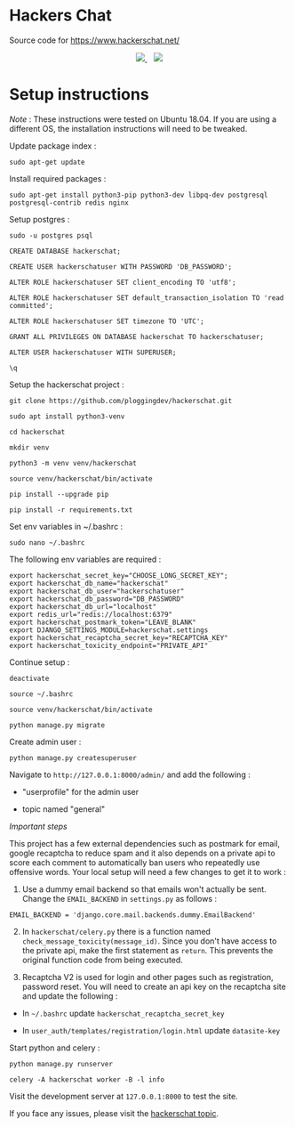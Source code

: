 # Hackers Chat

Source code for https://www.hackerschat.net/

<p align="center">
    <a href="https://www.hackerschat.net/topics/hackerschat/" alt="Chat on Hackerschat">
        <img src="https://img.shields.io/badge/chat-on%20Hackerschat-brightgreen.svg" />
    </a>
    &nbsp;&nbsp;
    <a href="https://www.hackerschat.net/topics/hackerschat/forum/" alt="Forum on Hackerschat">
        <img src="https://img.shields.io/badge/forum-on%20Hackerschat-brightgreen.svg" />
    </a>
</p>

# Setup instructions

*Note* : These instructions were tested on Ubuntu 18.04. If you are using a different OS, the installation instructions will need to be tweaked.

Update package index :

```
sudo apt-get update
```

Install required packages :

```
sudo apt-get install python3-pip python3-dev libpq-dev postgresql postgresql-contrib redis nginx
```

Setup postgres :

```
sudo -u postgres psql

CREATE DATABASE hackerschat;

CREATE USER hackerschatuser WITH PASSWORD 'DB_PASSWORD';

ALTER ROLE hackerschatuser SET client_encoding TO 'utf8';

ALTER ROLE hackerschatuser SET default_transaction_isolation TO 'read committed';

ALTER ROLE hackerschatuser SET timezone TO 'UTC';

GRANT ALL PRIVILEGES ON DATABASE hackerschat TO hackerschatuser;

ALTER USER hackerschatuser WITH SUPERUSER;

\q
```

Setup the hackerschat project :

```
git clone https://github.com/ploggingdev/hackerschat.git

sudo apt install python3-venv

cd hackerschat

mkdir venv

python3 -m venv venv/hackerschat

source venv/hackerschat/bin/activate

pip install --upgrade pip

pip install -r requirements.txt
```

Set env variables in ~/.bashrc :

```
sudo nano ~/.bashrc
```

The following env variables are required :

```
export hackerschat_secret_key="CHOOSE_LONG_SECRET_KEY";
export hackerschat_db_name="hackerschat"
export hackerschat_db_user="hackerschatuser"
export hackerschat_db_password="DB_PASSWORD"
export hackerschat_db_url="localhost"
export redis_url="redis://localhost:6379"
export hackerschat_postmark_token="LEAVE_BLANK"
export DJANGO_SETTINGS_MODULE=hackerschat.settings
export hackerschat_recaptcha_secret_key="RECAPTCHA_KEY"
export hackerschat_toxicity_endpoint="PRIVATE_API"
```

Continue setup :

```
deactivate

source ~/.bashrc

source venv/hackerschat/bin/activate

python manage.py migrate
```

Create admin user :

```
python manage.py createsuperuser
```

Navigate to `http://127.0.0.1:8000/admin/` and add the following :

* "userprofile" for the admin user

* topic named "general"

*Important steps*

This project has a few external dependencies such as postmark for email, google recaptcha to reduce spam and it also depends on a private api to score each comment to automatically ban users who repeatedly use offensive words. Your local setup will need a few changes to get it to work :

1. Use a dummy email backend so that emails won't actually be sent. Change the `EMAIL_BACKEND` in `settings.py` as follows :

```
EMAIL_BACKEND = 'django.core.mail.backends.dummy.EmailBackend'
```

2. In `hackerschat/celery.py` there is a function named `check_message_toxicity(message_id)`. Since you don't have access to the private api, make the first statement as `return`. This prevents the original function code from being executed.

3. Recaptcha V2 is used for login and other pages such as registration, password reset. You will need to create an api key on the recaptcha site and update the following :

* In `~/.bashrc` update `hackerschat_recaptcha_secret_key`

* In `user_auth/templates/registration/login.html` update `datasite-key`

Start python and celery :

```
python manage.py runserver

celery -A hackerschat worker -B -l info
```

Visit the development server at `127.0.0.1:8000` to test the site.

If you face any issues, please visit the [hackerschat topic](https://www.hackerschat.net/topics/hackerschat/).